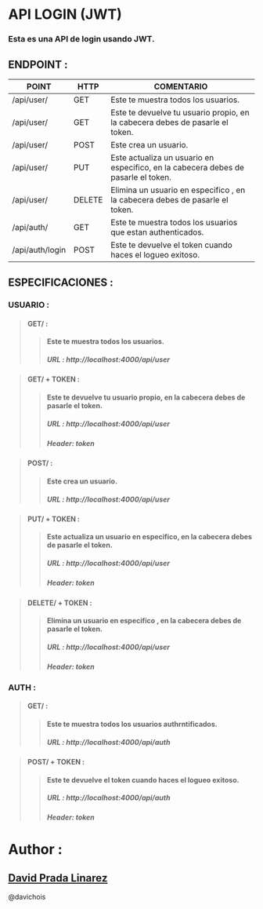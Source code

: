 # API LOGIN (JWT)

### Esta es una API de login usando JWT.

## ENDPOINT : 

| POINT           | HTTP   | COMENTARIO                                                                         |
| --------------- | ------ | ---------------------------------------------------------------------------------- |
| /api/user/      | GET    | Este te muestra todos los usuarios.                                                | //Uso propio de Dessarrollo |
| /api/user/      | GET    | Este te devuelve tu usuario propio, en la cabecera debes de pasarle el token.      |
| /api/user/      | POST   | Este crea un usuario.                                                              |
| /api/user/      | PUT    | Este actualiza un usuario en especifico, en la cabecera debes de pasarle el token. |
| /api/user/      | DELETE | Elimina un usuario en especifico , en la cabecera debes de pasarle el token.       |
| /api/auth/      | GET    | Este te muestra todos los usuarios que estan authenticados.                        | //Uso propio de Dessarrollo |
| /api/auth/login | POST   | Este te devuelve el token cuando haces el logueo exitoso.                          |

## ESPECIFICACIONES :

### USUARIO : 

> #### GET/ :
>>####  Este te muestra todos los usuarios. 
>>##### URL : http://localhost:4000/api/user 

> #### GET/ + TOKEN :
>>#### Este te devuelve tu usuario propio, en la cabecera debes de pasarle el token.
>>##### URL : http://localhost:4000/api/user
>>##### Header: token

> #### POST/ :
>>#### Este crea un usuario.
>>##### URL : http://localhost:4000/api/user

> #### PUT/ + TOKEN :
>>#### Este actualiza un usuario en especifico, en la cabecera debes de pasarle el token.
>>##### URL : http://localhost:4000/api/user
>>##### Header: token

> #### DELETE/ + TOKEN :
>>#### Elimina un usuario en especifico , en la cabecera debes de pasarle el token.
>>##### URL : http://localhost:4000/api/user
>>##### Header: token


### AUTH : 


> #### GET/ :
>>####  Este te muestra todos los usuarios authrntificados. 
>>##### URL : http://localhost:4000/api/auth 

> #### POST/ + TOKEN :
>>#### Este te devuelve el token cuando haces el logueo exitoso.        
>>##### URL : http://localhost:4000/api/auth
>>##### Header: token


# Author : 

## [David Prada Linarez]('https://www.facebook.com/profile.php?id=100008192493464')

@davichois